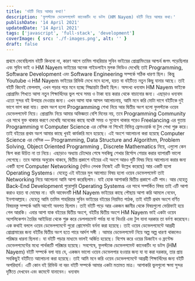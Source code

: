 ```yaml
---
title: 'বইটি নিয়ে আমার কথা!'
description: 'ফুলস্ট্যাক ডেভেলপমেন্ট কানেকটিং দ্য ডটস (HM Nayem) বইটি নিয়ে আমার কথা।'
publishDate: '14 April 2021'
updatedDate: '14 April 2021'
tags: ['javascript', 'full-stack', 'development']
coverImage: { src: './f-images.png', alt: '' }
draft: false
---
```


প্রথমে ভেবেছিলাম বইটি কিনবো না, কারণ আগে তামিম শাহরিয়ার সুবিন ভাইয়ের প্রোগ্রামিংয়ের আশ্চর্য জগৎ পড়েছিলার এবং সুবিন ভাই ও HM Nayem ভাইয়ের অনেক গাইডলাইন মুলক ভিডিও দেখেছি তাই Programming, Software Development এবং Software Engineering সম্পর্কে সঠিক ধারণা ছিল। কিন্তু Youtube এ HM Nayem ভাইয়ের রিভিউ দেখে মনে হলো, হয়ত বা বইটিতে নতুন কিছু যানার আছে। তাই বইটি কিনেই ফেললাম, এখন পড়ার পরে মনে হচ্ছে সিদ্ধান্তটা ঠিকই ছিল। অসংখ্য ধন্যবাদ HM Nayem ভাইকে প্রোগ্রামিং শিখতে আসা নতুন শিক্ষার্থিদের ভুল পথে সময় ও টাকা ব্যয় করার থেকে বাচানোর জন্য। এছাড়াও ধন্যবাদ এতো সুন্দর বই উপহার দেওয়ার জন্য।
এখন আসা যাক আসল আলোচনায়, আমি মনে করি মোটা দাগে বইটিকে দুই ভাগে ভাগ করা যায়। প্রথম অংশ হলো Programming শেখা নিয়ে আর দ্বিতীয় অংশ হলো ফুলস্ট্যাক ওয়েব ডেভেলপমেন্ট নিয়ে।
প্রোগ্রামিং নিয়ে আমার অভিজ্ঞতা বেশি দিনের নয়, তবে Programming Community এর সাথে যুক্ত থাকার করণে দেখেছি অনেকের কাছে যথেষ্ট সময় ও সুযোগ থাকার পরেও Freelancing এর গুতায় Programming বা Computer Science এর বেসিক না শিখেই বিভিন্ন ফ্রেমওয়ার্ক বা টুল শেখা শুরু করে। তাই বইয়ের প্রথম অংশ আমার কাছে খুবই কার্যকরি মনে হয়েছে। এই অংশে আলোচনা করা হয়েছে Computer Science এর বেসিক — Programming, Data Structure and Algorithm, Problem Solving, Object Oriented Programming , Discrete Mathematics নিয়ে, এগুলাে কেন স্কিপ করা উচিত না তা নিয়ে। এছাড়াও অধ্যায় চৌদ্দোর শেষে সবকিছু শেখার রির্সোস শেয়ার করার ব্যাপারটি ভালো লেগেছে। তবে আমার অনুরোধ থাকবে, দ্বিতীয় প্রকাশে বইয়ের এই অংশে আরও দুটি বিষয় নিয়ে আলােচনা করার জন্য একটি হলো Computer Networking (যদিও লেখক নিজেই এটি উল্লেখ করেছে) আর একটি হলো Operating Systems। যেহেতু এই বইয়ের মুল আলোচ্য বিষয় হলো ওয়েব ডেভেলপমেন্ট তাই Networking নিয়ে আলেচনা আমি আশা করেছিলাম। যাই হোক আশাকরি দ্বিতীয় প্রকাশে এটি পাব। আর যেহেতু Back-End Development পুরোপুরি Operating Systems এর সাথে সম্পর্কিত বিষয় তাই এটি আশা করাও হয়ত বা দোষের না। যদি আবেদনটি HM Nayem ভাইয়ের কাছে পৌছায় আশা করি আমলে নেবেন, ইনশাআল্লাহ।
যেহেতু আমি তামিম শাহরিয়ার সুবিন ভাইয়ের বইয়ের নিয়মিত পাঠক, তাই বইটি প্রথম অংশে বর্ণিত বিষয়বস্তু সম্পর্কে আমি আগেই অবগত ছিলাম। তাই বইটি পড়ে আর একজন জ্ঞানীর থেকে বিষয়গুলো ভেরিফাই হয়ে গেল আরকি।
এবার আশা যাক বইয়ের দ্বিতীয় অংশে, বইটির দ্বিতীয় অংশে HM Nayem ভাই একটা ওয়েব অ্যপলিকেশন তৈরির আইডিয়া থেকে শুরু করে ডেপলয়মেন্ট পর্যন্ত যা যা থিওরি এবং টুল যানা দরকার তা বর্নণা করেছেন। এক কথাই বললে ওয়েব ডেভেলপমেন্টে পুরো প্রোসেসটা বর্ননা করা হয়েছে। তাই ওয়েব ডেভেলপমেন্টে আগ্রহী প্রোগ্রামারের জন্য বইটির দ্বিতীয় অংশ হতে পারে আর্দশ সঙ্গী । আমার ডেভেলপমেন্ট নিয়ে অল্প অল্প ধারণা থাকলেও পরিষ্কার ধারনা ছিলনা। যা বইটি পড়ার মাধ্যমে ভালই অর্জিত হয়েছে। বিশেষ করে ওয়ের ডিজাইন ও ফ্রন্টেন্ড ডেভেলপমেন্টের মধ্যে পার্থক্যটি পরিষ্কার হয়েছে।
সবশেষে, ফুলস্ট্যাক ডেভেলপমেন্ট কানেকটিং দ্য ডটস (HM Nayem) বইটি সম্পর্কে বলা যায় যে, একজন ভালো ওয়েব ডেভেলপার হওয়ার জন্য যা যা করা দরকার, তার প্রায় সবকিছুই বইটিতে আলোচনা করা হয়েছে। তাই আমি মনে করি ওয়েব ডেভেলপমেন্টে আগ্রহী শিক্ষার্থিদের জন্য বইটি অপরিহার্য।
এটি কোন বই রিভিউ না বরং বইটি সম্পর্কে আমার একটা মতামত মাত্র। আশাকরি ভুলগুলো ক্ষমা সুন্দর দৃষ্টিতে দেখবেন এবং কমেন্টে যানাবেন। ধন্যবাদ
